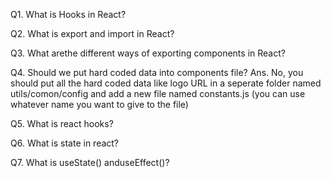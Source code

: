 Q1. What is Hooks in React?

Q2. What is export and import in React?

Q3. What arethe different ways of exporting components in React?

Q4. Should we put hard coded data into components file?
Ans. No, you should put all the hard coded data like logo URL in a seperate folder named utils/comon/config and add a new file named constants.js (you can use whatever name you want to give to the file)

Q5. What is react hooks?

Q6. What is state in react?

Q7. What is useState() anduseEffect()?

